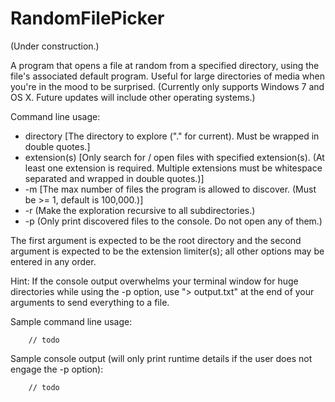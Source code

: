 # RandomFilePicker
(Under construction.)

A program that opens a file at random from a specified directory, using the file's associated default program. Useful for large directories of media when you're in the mood to be surprised. (Currently only supports Windows 7 and OS X. Future updates will include other operating systems.)

Command line usage:
* directory [The directory to explore ("." for current). Must be wrapped in double quotes.]
* extension(s) [Only search for / open files with specified extension(s). (At least one extension is required. Multiple extensions must be whitespace separated and wrapped in double quotes.)]
* -m [The max number of files the program is allowed to discover. (Must be >= 1, default is 100,000.)]
* -r (Make the exploration recursive to all subdirectories.)
* -p (Only print discovered files to the console. Do not open any of them.)

The first argument is expected to be the root directory and the second argument is expected to be the extension limiter(s); all other options may be entered in any order.

Hint: If the console output overwhelms your terminal window for huge directories while using the -p option, use "> output.txt" at the end of your arguments to send everything to a file.

Sample command line usage:

        // todo

Sample console output (will only print runtime details if the user does not engage the -p option):

        // todo